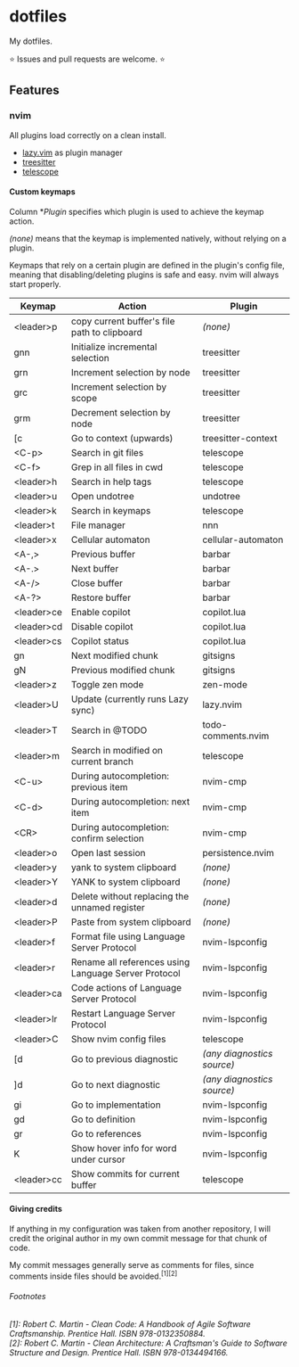 # dotfiles

My dotfiles.

⭐ Issues and pull requests are welcome. ⭐

## Features

### nvim

All plugins load correctly on a clean install.

- [lazy.vim](https://github.com/folke/lazy.nvim) as plugin manager
- [treesitter](https://github.com/nvim-treesitter/nvim-treesitter)
- [telescope](https://github.com/nvim-telescope/telescope.nvim)

#### Custom keymaps

Column **Plugin* specifies which plugin is used to achieve the keymap action.

*(none)* means that the keymap is implemented natively, without relying
on a plugin.

Keymaps that rely on a certain plugin are defined in the plugin's config file,
meaning that disabling/deleting plugins is safe and easy. nvim will always
start properly.

| Keymap | Action | Plugin |
|-|-|-|
| \<leader\>p | copy current buffer's file path to clipboard | *(none)* |
| gnn | Initialize incremental selection | treesitter |
| grn | Increment selection by node | treesitter |
| grc | Increment selection by scope | treesitter |
| grm | Decrement selection by node | treesitter |
| [c | Go to context (upwards) | treesitter-context |
| \<C-p\> | Search in git files | telescope |
| \<C-f\> | Grep in all files in cwd | telescope |
| \<leader\>h | Search in help tags | telescope |
| \<leader\>u | Open undotree | undotree |
| \<leader\>k | Search in keymaps | telescope |
| \<leader\>t | File manager | nnn |
| \<leader\>x | Cellular automaton | cellular-automaton |
| \<A-,\> | Previous buffer | barbar |
| \<A-.\> | Next buffer | barbar |
| \<A-/\> | Close buffer | barbar |
| \<A-?\> | Restore buffer | barbar |
| \<leader\>ce | Enable copilot | copilot.lua |
| \<leader\>cd | Disable copilot | copilot.lua |
| \<leader\>cs | Copilot status | copilot.lua |
| gn | Next modified chunk | gitsigns |
| gN | Previous modified chunk | gitsigns |
| \<leader\>z | Toggle zen mode | zen-mode |
| \<leader\>U | Update (currently runs Lazy sync) | lazy.nvim |
| \<leader\>T | Search in @TODO | todo-comments.nvim |
| \<leader\>m | Search in modified on current branch | telescope |
| \<C-u\> | During autocompletion: previous item | nvim-cmp |
| \<C-d\> | During autocompletion: next item | nvim-cmp |
| \<CR\> | During autocompletion: confirm selection | nvim-cmp |
| \<leader\>o | Open last session | persistence.nvim |
| \<leader\>y | yank to system clipboard | *(none)* |
| \<leader\>Y | YANK to system clipboard | *(none)* |
| \<leader\>d | Delete without replacing the unnamed register | *(none)* |
| \<leader\>P | Paste from system clipboard | *(none)* |
| \<leader\>f | Format file using Language Server Protocol | nvim-lspconfig |
| \<leader\>r | Rename all references using Language Server Protocol | nvim-lspconfig |
| \<leader\>ca | Code actions of Language Server Protocol | nvim-lspconfig |
| \<leader\>lr | Restart Language Server Protocol | nvim-lspconfig |
| \<leader\>C | Show nvim config files | telescope |
| [d | Go to previous diagnostic | *(any diagnostics source)* |
| ]d | Go to next diagnostic | *(any diagnostics source)* |
| gi | Go to implementation | nvim-lspconfig |
| gd | Go to definition | nvim-lspconfig |
| gr | Go to references | nvim-lspconfig |
| K | Show hover info for word under cursor | nvim-lspconfig |
| \<leader\>cc | Show commits for current buffer | telescope |

#### Giving credits

If anything in my configuration was taken from another repository,
I will credit the original author in my own commit message for that
chunk of code.

My commit messages generally serve as comments for files, since
comments inside files should be avoided.<sup>[1][2]</sup>

###### Footnotes
*[1]: Robert C. Martin - Clean Code: A Handbook of Agile Software Craftsmanship.
     Prentice Hall. ISBN 978-0132350884.*  
*[2]: Robert C. Martin - Clean Architecture: A Craftsman's Guide to Software Structure and Design.
     Prentice Hall. ISBN 978-0134494166.*
